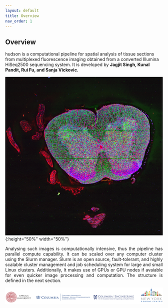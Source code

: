 ```yaml
---
layout: default
title: Overview
nav_order: 1
---
```



## Overview



 hudson is a computational pipeline for spatial analysis of tissue sections from multiplexed fluorescence imaging obtained from a converted Illumina
 HiSeq2500 sequencing system. It is developed by  <b> Jagjit Singh, Kunal Pandit, Rui Fu, and Sanja Vickovic. </b>


 
  ![Image](spinal_tissue.png){:height="50%" width="50%"}


<p align="justify ">
 Analysing such images is computationally intensive, thus the pipeline has parallel compute capability. It can be scaled over any computer cluster using
 the Slurm manager. Slurm is an open source, fault-tolerant, and highly scalable cluster management and job scheduling system for large and small Linux
 clusters. Additionally, It makes use of GPUs or GPU nodes if avaiable for even quicker image processing and computation. The structure is defined in the
 next section.
</p>

  ![Image](banner.png)


